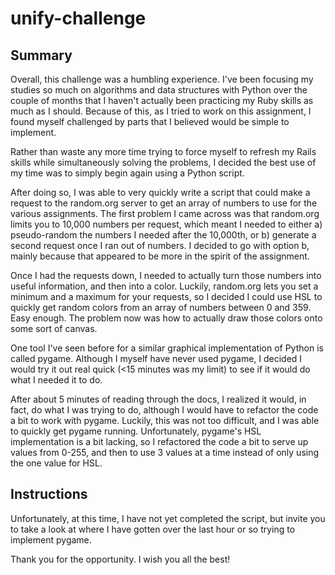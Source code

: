 # unify-challenge

## Summary

Overall, this challenge was a humbling experience. I've been focusing my studies so much
on algorithms and data structures with Python over the couple of months that I haven't
actually been practicing my Ruby skills as much as I should. Because of this, as I tried
to work on this assignment, I found myself challenged by parts that I believed would be
simple to implement.

Rather than waste any more time trying to force myself to refresh my Rails skills while
simultaneously solving the problems, I decided the best use of my time was to simply begin
again using a Python script.

After doing so, I was able to very quickly write a script that could make a request to the
random.org server to get an array of numbers to use for the various assignments. The first
problem I came across was that random.org limits you to 10,000 numbers per request, which
meant I needed to either a) pseudo-random the numbers I needed after the 10,000th, or b)
generate a second request once I ran out of numbers. I decided to go with option b, mainly
because that appeared to be more in the spirit of the assignment.

Once I had the requests down, I needed to actually turn those numbers into useful
information, and then into a color. Luckily, random.org lets you set a minimum and a
maximum for your requests, so I decided I could use HSL to quickly get random colors from
an array of numbers between 0 and 359. Easy enough. The problem now was how to actually
draw those colors onto some sort of canvas.

One tool I've seen before for a similar graphical implementation of Python is called pygame.
Although I myself have never used pygame, I decided I would try it out real quick (<15
minutes was my limit) to see if it would do what I needed it to do.

After about 5 minutes of reading through the docs, I realized it would, in fact, do what I was
trying to do, although I would have to refactor the code a bit to work with pygame. Luckily,
this was not too difficult, and I was able to quickly get pygame running. Unfortunately,
pygame's HSL implementation is a bit lacking, so I refactored the code a bit to serve up
values from 0-255, and then to use 3 values at a time instead of only using the one value for
HSL.


## Instructions

Unfortunately, at this time, I have not yet completed the script, but invite you to take a look
at where I have gotten over the last hour or so trying to implement pygame.

Thank you for the opportunity. I wish you all the best!
